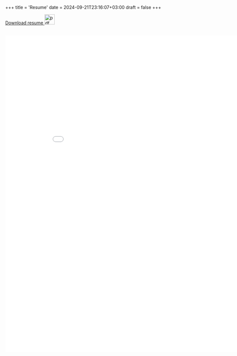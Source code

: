 +++
title = 'Resume'
date = 2024-09-21T23:16:07+03:00
draft = false
+++

<a href="/resume/ali_abdelrahman_resume.pdf" style="display: block; margin-bottom: 2rem">
Download resume <img src="/resume/pdf.svg" alt="pdf icon" style="display: inline; width: 32px; height: 32px"/>
</a>

<iframe width="900" height="1000" src="/resume/ali_abdelrahman_resume.pdf" frameborder="0" allowfullscreen=""></iframe>